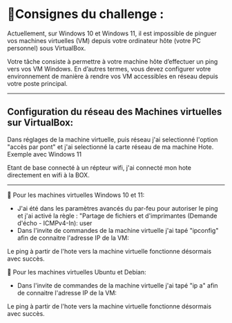 # 📝Consignes du challenge :
Actuellement, sur Windows 10 et Windows 11, il est impossible de pinguer vos machines virtuelles (VM) depuis votre ordinateur hôte (votre PC personnel) sous VirtualBox.

Votre tâche consiste à permettre à votre machine hôte d’effectuer un ping vers vos VM Windows.
En d’autres termes, vous devez configurer votre environnement de manière à rendre vos VM accessibles en réseau depuis votre poste principal.

---

## Configuration du réseau des Machines virtuelles sur VirtualBox:

Dans réglages de la machine virtuelle, puis réseau j'ai selectionné l'option "accès par pont" et j'ai selectionné la carte réseau de ma machine Hote. Exemple avec Windows 11

Etant de base connecté à un répteur wifi, j'ai connecté mon hote directement en wifi à la BOX.

---

📌 Pour les machines virtuelles Windows 10 et 11:
- J'ai été dans les paramètres avancés du par-feu pour autoriser le ping et j'ai activé la règle : "Partage de fichiers et d'imprimantes (Demande d'écho - ICMPv4-In):
  user
- Dans l'invite de commandes de la machine virtuelle j'ai tapé "ipconfig" afin de connaitre l'adresse IP de la VM:
   

Le ping à partir de l'hote vers la machine virtuelle fonctionne désormais avec succès.

📌 Pour les machines virtuelles Ubuntu et Debian: 

- Dans l'invite de commandes de la machine virtuelle j'ai tapé "ip a" afin de connaitre l'adresse IP de la VM:


Le ping à partir de l'hote vers la machine virtuelle fonctionne désormais avec succès.

  










